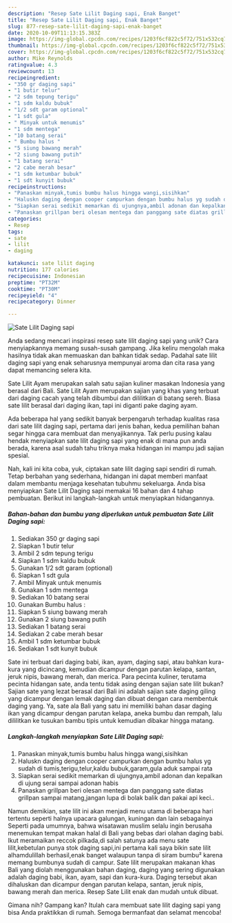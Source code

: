 ```yaml
---
description: "Resep Sate Lilit Daging sapi, Enak Banget"
title: "Resep Sate Lilit Daging sapi, Enak Banget"
slug: 877-resep-sate-lilit-daging-sapi-enak-banget
date: 2020-10-09T11:13:15.383Z
image: https://img-global.cpcdn.com/recipes/1203f6cf822c5f72/751x532cq70/sate-lilit-daging-sapi-foto-resep-utama.jpg
thumbnail: https://img-global.cpcdn.com/recipes/1203f6cf822c5f72/751x532cq70/sate-lilit-daging-sapi-foto-resep-utama.jpg
cover: https://img-global.cpcdn.com/recipes/1203f6cf822c5f72/751x532cq70/sate-lilit-daging-sapi-foto-resep-utama.jpg
author: Mike Reynolds
ratingvalue: 4.3
reviewcount: 13
recipeingredient:
- "350 gr daging sapi"
- "1 butir telur"
- "2 sdm tepung terigu"
- "1 sdm kaldu bubuk"
- "1/2 sdt garam optional"
- "1 sdt gula"
- " Minyak untuk menumis"
- "1 sdm mentega"
- "10 batang serai"
- " Bumbu halus "
- "5 siung bawang merah"
- "2 siung bawang putih"
- "1 batang serai"
- "2 cabe merah besar"
- "1 sdm ketumbar bubuk"
- "1 sdt kunyit bubuk"
recipeinstructions:
- "Panaskan minyak,tumis bumbu halus hingga wangi,sisihkan"
- "Haluskn daging dengan cooper campurkan dengan bumbu halus yg sudah di tumis,terigu,telur,kaldu bubuk,garam,gula aduk sampai rata"
- "Siapkan serai sedikit memarkan di ujungnya,ambil adonan dan kepalkan di ujung serai sampai adonan habis"
- "Panaskan grillpan beri olesan mentega dan panggang sate diatas grillpan sampai matang,jangan lupa di bolak balik dan pakai api keci.."
categories:
- Resep
tags:
- sate
- lilit
- daging

katakunci: sate lilit daging 
nutrition: 177 calories
recipecuisine: Indonesian
preptime: "PT32M"
cooktime: "PT30M"
recipeyield: "4"
recipecategory: Dinner

---
```



![Sate Lilit Daging sapi](https://img-global.cpcdn.com/recipes/1203f6cf822c5f72/751x532cq70/sate-lilit-daging-sapi-foto-resep-utama.jpg)

Anda sedang mencari inspirasi resep sate lilit daging sapi yang unik? Cara menyiapkannya memang susah-susah gampang. Jika keliru mengolah maka hasilnya tidak akan memuaskan dan bahkan tidak sedap. Padahal sate lilit daging sapi yang enak seharusnya mempunyai aroma dan cita rasa yang dapat memancing selera kita.

Sate Lilit Ayam merupakan salah satu sajian kuliner masakan Indonesia yang berasal dari Bali. Sate Lilit Ayam merupakan sajian yang khas yang terbuat dari daging cacah yang telah dibumbui dan dililitkan di batang sereh. Biasa sate lilit berasal dari daging ikan, tapi ini diganti pake daging ayam.

Ada beberapa hal yang sedikit banyak berpengaruh terhadap kualitas rasa dari sate lilit daging sapi, pertama dari jenis bahan, kedua pemilihan bahan segar hingga cara membuat dan menyajikannya. Tak perlu pusing kalau hendak menyiapkan sate lilit daging sapi yang enak di mana pun anda berada, karena asal sudah tahu triknya maka hidangan ini mampu jadi sajian spesial.


Nah, kali ini kita coba, yuk, ciptakan sate lilit daging sapi sendiri di rumah. Tetap berbahan yang sederhana, hidangan ini dapat memberi manfaat dalam membantu menjaga kesehatan tubuhmu sekeluarga. Anda bisa menyiapkan Sate Lilit Daging sapi memakai 16 bahan dan 4 tahap pembuatan. Berikut ini langkah-langkah untuk menyiapkan hidangannya.

<!--inarticleads1-->

##### Bahan-bahan dan bumbu yang diperlukan untuk pembuatan Sate Lilit Daging sapi:

1. Sediakan 350 gr daging sapi
1. Siapkan 1 butir telur
1. Ambil 2 sdm tepung terigu
1. Siapkan 1 sdm kaldu bubuk
1. Gunakan 1/2 sdt garam (optional)
1. Siapkan 1 sdt gula
1. Ambil  Minyak untuk menumis
1. Gunakan 1 sdm mentega
1. Sediakan 10 batang serai
1. Gunakan  Bumbu halus :
1. Siapkan 5 siung bawang merah
1. Gunakan 2 siung bawang putih
1. Sediakan 1 batang serai
1. Sediakan 2 cabe merah besar
1. Ambil 1 sdm ketumbar bubuk
1. Sediakan 1 sdt kunyit bubuk


Sate ini terbuat dari daging babi, ikan, ayam, daging sapi, atau bahkan kura-kura yang dicincang, kemudian dicampur dengan parutan kelapa, santan, jeruk nipis, bawang merah, dan merica. Para pecinta kuliner, terutama pecinta hidangan sate, anda tentu tidak asing dengan sajian sate lilit bukan? Sajian sate yang lezat berasal dari Bali ini adalah sajian sate daging giling yang dicampur dengan lemak daging dan dibuat dengan cara membentuk daging yang. Ya, sate ala Bali yang satu ini memiliki bahan dasar daging ikan yang dicampur dengan parutan kelapa, aneka bumbu dan rempah, lalu dililitkan ke tusukan bambu tipis untuk kemudian dibakar hingga matang. 

<!--inarticleads2-->

##### Langkah-langkah menyiapkan Sate Lilit Daging sapi:

1. Panaskan minyak,tumis bumbu halus hingga wangi,sisihkan
1. Haluskn daging dengan cooper campurkan dengan bumbu halus yg sudah di tumis,terigu,telur,kaldu bubuk,garam,gula aduk sampai rata
1. Siapkan serai sedikit memarkan di ujungnya,ambil adonan dan kepalkan di ujung serai sampai adonan habis
1. Panaskan grillpan beri olesan mentega dan panggang sate diatas grillpan sampai matang,jangan lupa di bolak balik dan pakai api keci..


Namun demikian, sate lilit ini akan menjadi menu utama di beberapa hari tertentu seperti halnya upacara galungan, kuningan dan lain sebagainya Seperti pada umumnya, bahwa wisatawan muslim selalu ingin berusaha menemukan tempat makan halal di Bali yang bebas dari olahan daging babi. Ikut meramaikan reccok pilkada,di salah satunya ada menu sate lilit,kebetulan punya stok daging sapi,ini pertama kali saya bikin sate lilit alhamdulillah berhasil,enak banget walaupun tanpa di siram bumbu² karena memang bumbunya sudah di campur. Sate lilit merupakan makanan khas Bali yang diolah menggunakan bahan daging, daging yang sering digunakan adalah daging babi, ikan, ayam, sapi dan kura-kura. Daging tersebut akan dihaluskan dan dicampur dengan parutan kelapa, santan, jeruk nipis, bawang merah dan merica. Resep Sate Lilit enak dan mudah untuk dibuat. 

Gimana nih? Gampang kan? Itulah cara membuat sate lilit daging sapi yang bisa Anda praktikkan di rumah. Semoga bermanfaat dan selamat mencoba!
